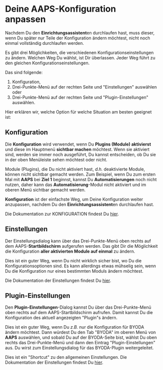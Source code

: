 # Deine AAPS-Konfiguration anpassen

Nachdem Du den **Einrichtungsassistent**en durchlaufen hast, muss dieser, wenn Du später nur Teile der Konfiguration ändern möchtest, nicht noch einmal vollständig durchlaufen werden.

Es gibt drei Möglichkeiten, die verschiedenen Konfigurationseinstellungen zu ändern. Welchen Weg Du wählst, ist Dir überlassen. Jeder Weg führt zu den gleichen Konfigurationseinstellungen.

Das sind folgende:

1. Konfiguration,
2. Drei-Punkte-Menü auf der rechten Seite und "Einstellungen" auswählen oder
3. Drei-Punkte-Menü auf der rechten Seite und "Plugin-Einstellungen" auswählen.

Hier erklären wir, welche Option für welche Situation am besten geeignet ist:

## Konfiguration

Die **Konfiguration** wird verwendet, wenn Du **Plugins (Module) aktivierst** und diese im Hauptmenü **sichtbar machen** möchtest. Wenn sie aktiviert sind, werden sie immer noch ausgeführt, Du kannst entscheiden, ob Du sie in der oben Menüleiste sehen möchtest oder nicht.

Module (Plugins), die Du nicht aktiviert hast, _d.h._ deaktivierte Module, können nicht sichtbar gemacht werden. Zum Beispiel, wenn Du zum ersten Mal mit **AAPS** bei **Ziel 1** beginnst, kannst Du **Automatisierungen** noch nicht nutzen, daher kann das **Automatisierung**-Modul nicht aktiviert und im oberen Menü sichtbar gemacht werden.

**Konfiguration** ist der einfachste Weg, um Deine Konfiguration weiter anzupassen, nachdem Du den **Einrichtungsassistent**en durchlaufen hast.

Die Dokumentation zur KONFIGURATION findest Du [hier](../Configuration/Config-Builder.md).

## Einstellungen

Der Einstellungsdialog kann über das Drei-Punkte-Menü oben rechts auf dem AAPS-**Startbildschirm** aufgerufen werden. Das gibt Dir die Möglichkeit die Konfiguration **aller aktivierten Module auf einmal** zu ändern.

Dies ist ein guter Weg, wenn Du nicht wirklich sicher bist, wo Du die Konfigurationsoptionen sind. Es kann allerdings etwas mühselig sein, wenn Du die Konfiguration nur eines bestimmten Moduls ändern möchtest.

Die Dokumentation der Einstellungen findest Du [hier](../Configuration/Preferences.md).

## Plugin-Einstellungen

Den **Plugin-Einstellungen**-Dialog kannst Du über das Drei-Punkte-Menü oben rechts auf dem AAPS-Startbildschirm aufrufen. Damit kannst Du die Konfiguration des aktuell angezeigten "Plugin"s ändern.

Dies ist ein guter Weg, wenn Du _z.B._ nur die Konfiguration für BYODA ändern möchtest. Dann würdest Du den Tab "BYODA" im oberen Menü von **AAPS** auswählen, und sobald Du auf der BYODA-Seite bist, wählst Du oben rechts das Drei-Punkte-Menü und dann den Eintrag "Plugin-Einstellungen" aus. Du wirst zum Einstellungsdialog für das BYODA-Plugin weitergeleitet.

Dies ist ein "Shortcut" zu den allgemeinen Einstellungen. Die Dokumentation der Einstellungen findest Du [hier](../Configuration/Preferences.md).
